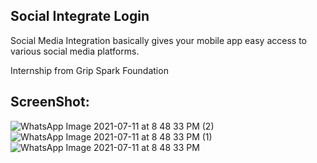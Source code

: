 ## Social Integrate Login

Social Media Integration basically gives your mobile app easy access to various social media platforms.

Internship from Grip Spark Foundation

## ScreenShot:
![WhatsApp Image 2021-07-11 at 8 48 33 PM (2)](https://user-images.githubusercontent.com/85779586/125200755-e4165d80-e289-11eb-817c-870766950a3b.jpeg)
![WhatsApp Image 2021-07-11 at 8 48 33 PM (1)](https://user-images.githubusercontent.com/85779586/125200759-e678b780-e289-11eb-9b8c-8072950ea1e5.jpeg)
![WhatsApp Image 2021-07-11 at 8 48 33 PM](https://user-images.githubusercontent.com/85779586/125200763-e973a800-e289-11eb-82c4-1091247163a1.jpeg)
